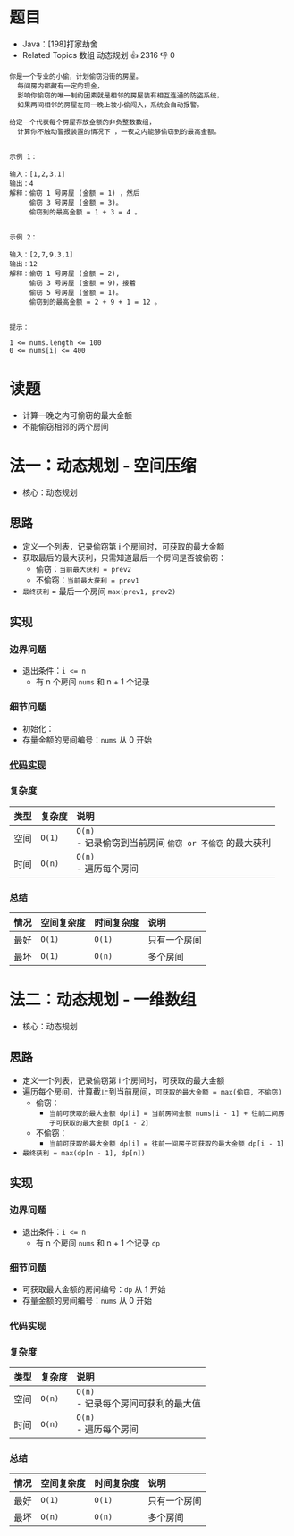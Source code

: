 # 题目

- Java：[198]打家劫舍
- Related Topics 数组 动态规划 👍 2316 👎 0

```text
你是一个专业的小偷，计划偷窃沿街的房屋。
  每间房内都藏有一定的现金，
  影响你偷窃的唯一制约因素就是相邻的房屋装有相互连通的防盗系统，
  如果两间相邻的房屋在同一晚上被小偷闯入，系统会自动报警。 

给定一个代表每个房屋存放金额的非负整数数组，
  计算你不触动警报装置的情况下 ，一夜之内能够偷窃到的最高金额。 


示例 1： 

输入：[1,2,3,1]
输出：4
解释：偷窃 1 号房屋 (金额 = 1) ，然后
     偷窃 3 号房屋 (金额 = 3)。
     偷窃到的最高金额 = 1 + 3 = 4 。 


示例 2： 

输入：[2,7,9,3,1]
输出：12
解释：偷窃 1 号房屋 (金额 = 2), 
     偷窃 3 号房屋 (金额 = 9)，接着
     偷窃 5 号房屋 (金额 = 1)。
     偷窃到的最高金额 = 2 + 9 + 1 = 12 。


提示： 

1 <= nums.length <= 100 
0 <= nums[i] <= 400 
```

# 读题

- 计算一晚之内可偷窃的最大金额
- 不能偷窃相邻的两个房间

# 法一：动态规划 - 空间压缩

- 核心：动态规划

## 思路

- 定义一个列表，记录偷窃第 i 个房间时，可获取的最大金额
- 获取最后的最大获利，只需知道最后一个房间是否被偷窃：
  - 偷窃：`当前最大获利 = prev2`
  - 不偷窃：`当前最大获利 = prev1`
- `最终获利` = 最后一个房间 `max(prev1, prev2)`

## 实现

### 边界问题

- 退出条件：`i <= n`
  - 有 n 个房间 `nums` 和 n + 1 个记录

### 细节问题

- 初始化：
- 存量金额的房间编号：`nums` 从 0 开始

### [代码实现](/src/main/java/leetcode/sub0198/Demo01.java)

### 复杂度

类型 | 复杂度 | 说明
:--- |:--- |:---
空间 | `O(1)` | `O(n)` </br> - 记录偷窃到当前房间 `偷窃 or 不偷窃` 的最大获利
时间 | `O(n)` | `O(n)` </br> - 遍历每个房间

### 总结

情况 | 空间复杂度 | 时间复杂度 | 说明
:--- |:--- |:--- |:---
最好 | `O(1)` | `O(1)` | 只有一个房间
最坏 | `O(1)` | `O(n)` | 多个房间

# 法二：动态规划 - 一维数组

- 核心：动态规划

## 思路

- 定义一个列表，记录偷窃第 i 个房间时，可获取的最大金额
- 遍历每个房间，计算截止到当前房间，`可获取的最大金额 = max(偷窃, 不偷窃)`
  - 偷窃：
    - `当前可获取的最大金额 dp[i] = 当前房间金额 nums[i - 1] + 往前二间房子可获取的最大金额 dp[i - 2]`
  - 不偷窃：
    - `当前可获取的最大金额 dp[i] = 往前一间房子可获取的最大金额 dp[i - 1]`
- `最终获利 = max(dp[n - 1], dp[n])`

## 实现

### 边界问题

- 退出条件：`i <= n`
  - 有 n 个房间 `nums` 和 n + 1 个记录 `dp`

### 细节问题

- 可获取最大金额的房间编号：`dp` 从 1 开始
- 存量金额的房间编号：`nums` 从 0 开始

### [代码实现](/src/main/java/leetcode/sub0198/Demo02.java)

### 复杂度

类型 | 复杂度 | 说明
:--- |:--- |:---
空间 | `O(n)` | `O(n)` </br> - 记录每个房间可获利的最大值
时间 | `O(n)` | `O(n)` </br> - 遍历每个房间

### 总结

情况 | 空间复杂度 | 时间复杂度 | 说明
:--- |:--- |:--- |:---
最好 | `O(1)` | `O(1)` | 只有一个房间
最坏 | `O(n)` | `O(n)` | 多个房间
